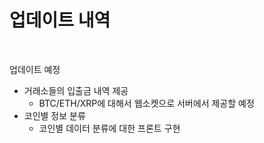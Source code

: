 # 업데이트 내역

<br>

업데이트 예정
* 거래소들의 입출금 내역 제공 
    * BTC/ETH/XRP에 대해서 웹소켓으로 서버에서 제공할 예정
* 코인별 정보 분류
    * 코인별 데이터 분류에 대한 프론트 구현